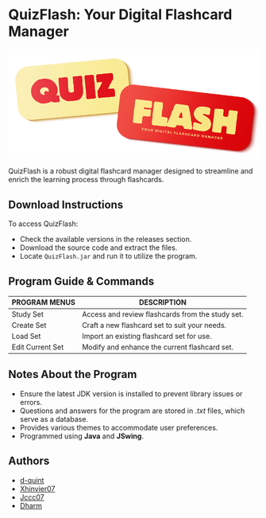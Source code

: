 # QuizFlash: Your Digital Flashcard Manager

![QuizFlash Logo](https://raw.githubusercontent.com/d-quint/QuizFlash/main/src/main/resources/title.png)

QuizFlash is a robust digital flashcard manager designed to streamline and enrich the learning process through flashcards.

## Download Instructions

To access QuizFlash:
- Check the available versions in the releases section.
- Download the source code and extract the files.
- Locate `QuizFlash.jar` and run it to utilize the program.

## Program Guide & Commands
| PROGRAM MENUS    | DESCRIPTION                                       |
| ---------------- | ------------------------------------------------- |
| Study Set        | Access and review flashcards from the study set.   |
| Create Set       | Craft a new flashcard set to suit your needs.      |
| Load Set         | Import an existing flashcard set for use.          |
| Edit Current Set | Modify and enhance the current flashcard set.      |

## Notes About the Program
- Ensure the latest JDK version is installed to prevent library issues or errors.
- Questions and answers for the program are stored in *.txt* files, which serve as a database.
- Provides various themes to accommodate user preferences.
- Programmed using **Java** and **JSwing**.

## Authors

- [d-quint](https://github.com/d-quint)
- [Xhinvier07](https://github.com/Xhinvier07)
- [Jccc07](https://github.com/Jccc07)
- [Dharm](https://github.com/)







